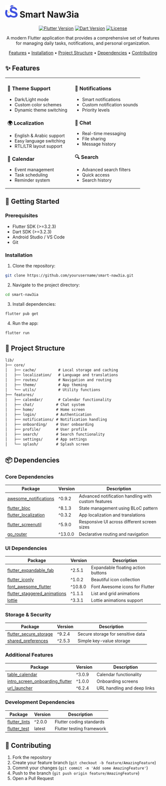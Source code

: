 # <img src="assets/images/light_mode_logo.png" width="40" height="40" alt="Smart Naw3ia Logo"> Smart Naw3ia

<div align="center">

[![Flutter Version](https://img.shields.io/badge/Flutter-3.2.3-blue.svg)](https://flutter.dev)
[![Dart Version](https://img.shields.io/badge/Dart-3.2.3-blue.svg)](https://dart.dev)
[![License](https://img.shields.io/badge/License-MIT-green.svg)](LICENSE)

A modern Flutter application that provides a comprehensive set of features for managing daily tasks, notifications, and personal organization.

[Features](#features) • [Installation](#installation) • [Project Structure](#project-structure) • [Dependencies](#dependencies) • [Contributing](#contributing)

</div>

## ✨ Features

<table>
<tr>
<td width="50%">

### 🌙 Theme Support
- Dark/Light mode
- Custom color schemes
- Dynamic theme switching

### 🌍 Localization
- English & Arabic support
- Easy language switching
- RTL/LTR layout support

### 📅 Calendar
- Event management
- Task scheduling
- Reminder system

</td>
<td width="50%">

### 🔔 Notifications
- Smart notifications
- Custom notification sounds
- Priority levels

### 💬 Chat
- Real-time messaging
- File sharing
- Message history

### 🔍 Search
- Advanced search filters
- Quick access
- Search history

</td>
</tr>
</table>

## 🚀 Getting Started

### Prerequisites

- Flutter SDK (>=3.2.3)
- Dart SDK (>=3.2.3)
- Android Studio / VS Code
- Git

### Installation

1. Clone the repository:
```bash
git clone https://github.com/yourusername/smart-naw3ia.git
```

2. Navigate to the project directory:
```bash
cd smart-naw3ia
```

3. Install dependencies:
```bash
flutter pub get
```

4. Run the app:
```bash
flutter run
```

## 📁 Project Structure

```
lib/
├── core/
│   ├── cache/          # Local storage and caching
│   ├── localization/   # Language and translations
│   ├── routes/         # Navigation and routing
│   ├── theme/          # App theming
│   └── utils/          # Utility functions
├── features/
│   ├── calendar/       # Calendar functionality
│   ├── chat/          # Chat system
│   ├── home/          # Home screen
│   ├── login/         # Authentication
│   ├── notifications/ # Notification handling
│   ├── onboarding/    # User onboarding
│   ├── profile/       # User profile
│   ├── search/        # Search functionality
│   ├── settings/      # App settings
│   └── splash/        # Splash screen
```

## 📦 Dependencies

### Core Dependencies

| Package | Version | Description |
|---------|---------|-------------|
| [awesome_notifications](https://pub.dev/packages/awesome_notifications) | ^0.9.2 | Advanced notification handling with custom features |
| [flutter_bloc](https://pub.dev/packages/flutter_bloc) | ^8.1.3 | State management using BLoC pattern |
| [flutter_localization](https://pub.dev/packages/flutter_localization) | ^0.3.2 | App localization and translations |
| [flutter_screenutil](https://pub.dev/packages/flutter_screenutil) | ^5.9.0 | Responsive UI across different screen sizes |
| [go_router](https://pub.dev/packages/go_router) | ^13.0.0 | Declarative routing and navigation |

### UI Dependencies

| Package | Version | Description |
|---------|---------|-------------|
| [flutter_expandable_fab](https://pub.dev/packages/flutter_expandable_fab) | ^2.5.1 | Expandable floating action buttons |
| [flutter_iconly](https://pub.dev/packages/flutter_iconly) | ^1.0.2 | Beautiful icon collection |
| [font_awesome_flutter](https://pub.dev/packages/font_awesome_flutter) | ^10.8.0 | Font Awesome icons for Flutter |
| [flutter_staggered_animations](https://pub.dev/packages/flutter_staggered_animations) | ^1.1.1 | List and grid animations |
| [lottie](https://pub.dev/packages/lottie) | ^3.3.1 | Lottie animations support |

### Storage & Security

| Package | Version | Description |
|---------|---------|-------------|
| [flutter_secure_storage](https://pub.dev/packages/flutter_secure_storage) | ^9.2.4 | Secure storage for sensitive data |
| [shared_preferences](https://pub.dev/packages/shared_preferences) | ^2.5.3 | Simple key-value storage |

### Additional Features

| Package | Version | Description |
|---------|---------|-------------|
| [table_calendar](https://pub.dev/packages/table_calendar) | ^3.0.9 | Calendar functionality |
| [intro_screen_onboarding_flutter](https://pub.dev/packages/intro_screen_onboarding_flutter) | ^1.0.0 | Onboarding screens |
| [url_launcher](https://pub.dev/packages/url_launcher) | ^6.2.4 | URL handling and deep links |

### Development Dependencies

| Package | Version | Description |
|---------|---------|-------------|
| [flutter_lints](https://pub.dev/packages/flutter_lints) | ^2.0.0 | Flutter coding standards |
| [flutter_test](https://api.flutter.dev/flutter/flutter_test/flutter_test-library.html) | latest | Flutter testing framework |

## 🤝 Contributing

1. Fork the repository
2. Create your feature branch (`git checkout -b feature/AmazingFeature`)
3. Commit your changes (`git commit -m 'Add some AmazingFeature'`)
4. Push to the branch (`git push origin feature/AmazingFeature`)
5. Open a Pull Request

